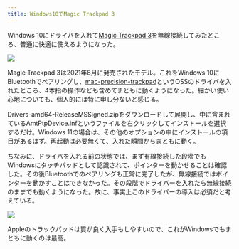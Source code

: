 ```yaml
---
title: Windows10でMagic Trackpad 3
---
```

Windows 10にドライバを入れて[Magic Trackpad 3](https://www.amazon.co.jp/dp/B09BTT6FJ9)を無線接続してみたところ、普通に快適に使えるようになった。

![](https://lh5.googleusercontent.com/VYcH5Tgneq8etwnzpiZvzgIuuzjX7PWMCYbX1fM7W2CCk4Np9S_FWkLW0v9uo3qDbnmlxCqS8iZpC7n4KDF0eYgKTLZ_50scE9tF9sH4u_Zmxv9qs43tQiKvv795oEU2S5qfDUsXgB5dXjrhSWgmqbILy-h-sDssJMGoLiXiSAiSowl5NoaNfuhtNA)

Magic Trackpad 3は2021年8月に発売されたモデル。これをWindows 10にBluetoothでペアリングし、[mac-precision-trackpad](https://github.com/imbushuo/mac-precision-touchpad)というOSSのドライバを入れたところ、4本指の操作なども含めてまともに動くようになった。細かい使い心地についても、個人的には特に申し分ないと感じる。

Drivers-amd64-ReleaseMSSigned.zipをダウンロードして展開し、中に含まれているAmtPtpDevice.infというファイルを右クリックしてインストールを選択するだけ。Windows 11の場合は、その他のオプションの中にインストールの項目があるはず。再起動は必要無くて、入れた瞬間からまともに動く。

ちなみに、ドライバを入れる前の状態では、まず有線接続した段階でもWindowsにタッチパッドとして認識されて、ポインターを動かせることは確認した。その後Bluetoothでのペアリングも正常に完了したが、無線接続ではポインターを動かすことはできなかった。その段階でドライバーを入れたら無線接続のままでも動くようになった。故に、事実上このドライバーの導入は必須だと考えている。

![](https://lh3.googleusercontent.com/JFif9eUVmxM1NiFWzuT8rSbCCgHGQe_iOQW4YR2eugTBdrq_gRjWqdH4RZ3sKT9XszF0uZpQC2U2HduHyyq-dKqKHJdKtAsHvdIz95_ZatYqXsLj-N2CpInBomsRPiyi52zWsF_LrBPvmND4iSI_9Iciew0vuGKcAROwitqnWPOuy6arSBFjQeWcjw)

Appleのトラックパッドは質が良く入手もしやすいので、これがWindowsでもまともに動くのは最高。
